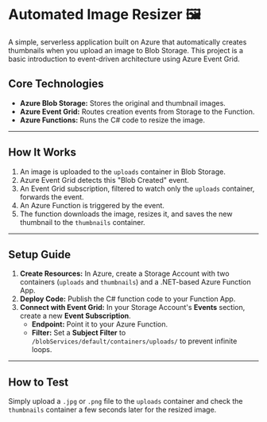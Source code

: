# Automated Image Resizer 🖼️

A simple, serverless application built on Azure that automatically creates thumbnails when you upload an image to Blob Storage. This project is a basic introduction to event-driven architecture using Azure Event Grid.

## **Core Technologies**

* **Azure Blob Storage:** Stores the original and thumbnail images.
* **Azure Event Grid:** Routes creation events from Storage to the Function.
* **Azure Functions:** Runs the C# code to resize the image.

***

## **How It Works**

1.  An image is uploaded to the `uploads` container in Blob Storage.
2.  Azure Event Grid detects this "Blob Created" event.
3.  An Event Grid subscription, filtered to watch only the `uploads` container, forwards the event.
4.  An Azure Function is triggered by the event.
5.  The function downloads the image, resizes it, and saves the new thumbnail to the `thumbnails` container.

***

## **Setup Guide**

1.  **Create Resources:** In Azure, create a Storage Account with two containers (`uploads` and `thumbnails`) and a .NET-based Azure Function App.
2.  **Deploy Code:** Publish the C# function code to your Function App.
3.  **Connect with Event Grid:** In your Storage Account's **Events** section, create a new **Event Subscription**.
    * **Endpoint:** Point it to your Azure Function.
    * **Filter:** Set a **Subject Filter** to `/blobServices/default/containers/uploads/` to prevent infinite loops.

***

## **How to Test**

Simply upload a `.jpg` or `.png` file to the `uploads` container and check the `thumbnails` container a few seconds later for the resized image.

